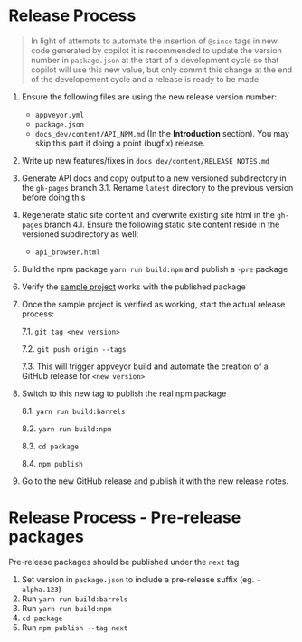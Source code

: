 Release Process
===============

> In light of attempts to automate the insertion of `@since` tags in new code generated by copilot it is recommended to update the version number in `package.json` at the start of a development cycle so that copilot will use this new value, but only commit this change at the end of the developement cycle and a release is ready to be made

1. Ensure the following files are using the new release version number:
   * `appveyor.yml`
   * `package.json`
   * `docs_dev/content/API_NPM.md` (In the **Introduction** section). You may skip this part if doing a point (bugfix) release.
2. Write up new features/fixes in `docs_dev/content/RELEASE_NOTES.md`
3. Generate API docs and copy output to a new versioned subdirectory in the `gh-pages` branch
   3.1. Rename `latest` directory to the previous version before doing this
4. Regenerate static site content and overwrite existing site html in the `gh-pages` branch
   4.1. Ensure the following static site content reside in the versioned subdirectory as well:
     * `api_browser.html`
5. Build the npm package `yarn run build:npm` and publish a `-pre` package
6. Verify the [sample project](https://github.com/jumpinjackie/mapguide-react-layout-example) works with the published package
7. Once the sample project is verified as working, start the actual release process:
   
   7.1. `git tag <new version>`
   
   7.2. `git push origin --tags`
   
   7.3. This will trigger appveyor build and automate the creation of a GitHub release for `<new version>`

8. Switch to this new tag to publish the real npm package

   8.1. `yarn run build:barrels`

   8.2. `yarn run build:npm`

   8.3. `cd package`

   8.4. `npm publish`

9. Go to the new GitHub release and publish it with the new release notes.


Release Process - Pre-release packages
======================================

Pre-release packages should be published under the `next` tag

1. Set version in `package.json` to include a pre-release suffix (eg. `-alpha.123`)
2. Run `yarn run build:barrels`
3. Run `yarn run build:npm`
4. `cd package`
5. Run `npm publish --tag next`